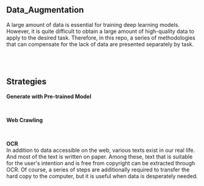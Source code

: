 ## Data_Augmentation
A large amount of data is essential for training deep learning models. However, it is quite difficult to obtain a large amount of high-quality data to apply to the desired task. Therefore, in this repo, a series of methodologies that can compensate for the lack of data are presented separately by task.

<br>
<br>

## Strategies

**Generate with Pre-trained Model** <br>

<br>

**Web Crawling** <br>

<br>

**OCR** <br>
In addition to data accessible on the web, various texts exist in our real life. And most of the text is written on paper. Among these, text that is suitable for the user's intention and is free from copyright can be extracted through OCR. Of course, a series of steps are additionally required to transfer the hard copy to the computer, but it is useful when data is desperately needed.

<br>
<br>



